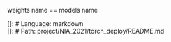 weights name == models name

[]: # Language: markdown  
[]: # Path: project/NIA_2021/torch_deploy/README.md